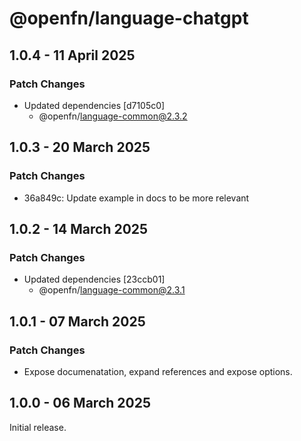 # @openfn/language-chatgpt

## 1.0.4 - 11 April 2025

### Patch Changes

* Updated dependencies \[d7105c0]
  * @openfn/language-common@2.3.2

## 1.0.3 - 20 March 2025

### Patch Changes

* 36a849c: Update example in docs to be more relevant

## 1.0.2 - 14 March 2025

### Patch Changes

* Updated dependencies \[23ccb01]
  * @openfn/language-common@2.3.1

## 1.0.1 - 07 March 2025

### Patch Changes

* Expose documenatation, expand references and expose options.

## 1.0.0 - 06 March 2025

Initial release.
